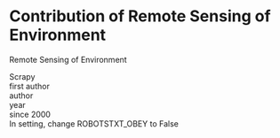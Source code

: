 # Contribution of Remote Sensing of Environment
Remote Sensing of Environment  

Scrapy    
first author    
author    
year    
since 2000    
In setting, change ROBOTSTXT_OBEY to False    
